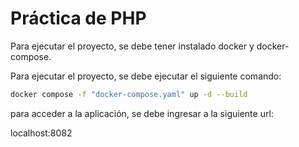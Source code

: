 # Práctica de PHP

Para ejecutar el proyecto, se debe tener instalado docker y docker-compose.

Para ejecutar el proyecto, se debe ejecutar el siguiente comando:

```bash
docker compose -f "docker-compose.yaml" up -d --build 
```

para acceder a la aplicación, se debe ingresar a la siguiente url:

localhost:8082
